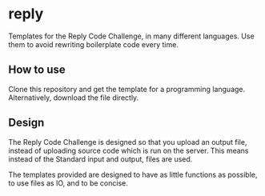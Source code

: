 # reply
Templates for the Reply Code Challenge, in many different languages. Use them to avoid rewriting boilerplate code every time.

## How to use
Clone this repository and get the template for a programming language. Alternatively, download the file directly.

## Design
The Reply Code Challenge is designed so that you upload an output file, instead of uploading source code which is run on the server. This means instead of the Standard input and output, files are used.

The templates provided are designed to have as little functions as possible, to use files as IO, and to be concise.
